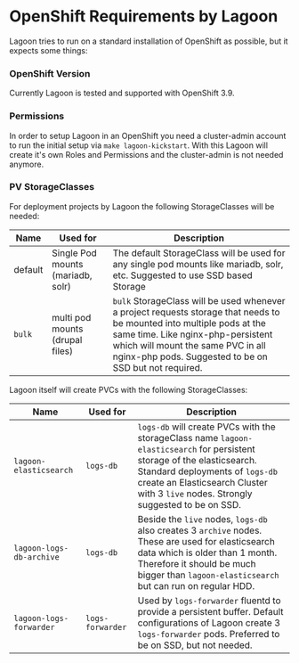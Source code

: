 # OpenShift Requirements by Lagoon

Lagoon tries to run on a standard installation of OpenShift as possible, but it expects some things:


### OpenShift Version

Currently Lagoon is tested and supported with OpenShift 3.9.

### Permissions

In order to setup Lagoon in an OpenShift you need a cluster-admin account to run the initial setup via `make lagoon-kickstart`. With this Lagoon will create it's own Roles and Permissions and the cluster-admin is not needed anymore.

### PV StorageClasses

For deployment projects by Lagoon the following StorageClasses will be needed:

| Name | Used for | Description  |
| -----| ------ |------|
| default | Single Pod mounts (mariadb, solr) | The default StorageClass will be used for any single pod mounts like mariadb, solr, etc. Suggested to use SSD based Storage |
| `bulk` | multi pod mounts (drupal files) | `bulk` StorageClass will be used whenever a project requests storage that needs to be mounted into multiple pods at the same time. Like nginx-php-persistent which will mount the same PVC in all nginx-php pods. Suggested to be on SSD but not required. |

Lagoon itself will create PVCs with the following StorageClasses:

| Name | Used for | Description  |
| -----| ------ |------|
| `lagoon-elasticsearch` | `logs-db` | `logs-db` will create PVCs with the storageClass name `lagoon-elasticsearch` for persistent storage of the elasticsearch. Standard deployments of `logs-db` create an Elasticsearch Cluster with 3 `live` nodes. Strongly suggested to be on SSD. |
| `lagoon-logs-db-archive` | `logs-db` | Beside the `live` nodes, `logs-db` also creates 3 `archive` nodes. These are used for elasticsearch data which is older than 1 month. Therefore it should be much bigger than `lagoon-elasticsearch` but can run on regular HDD. |
| `lagoon-logs-forwarder` | `logs-forwarder` | Used by `logs-forwarder` fluentd to provide a persistent buffer. Default configurations of Lagoon create 3 `logs-forwarder` pods. Preferred to be on SSD, but not needed. |


